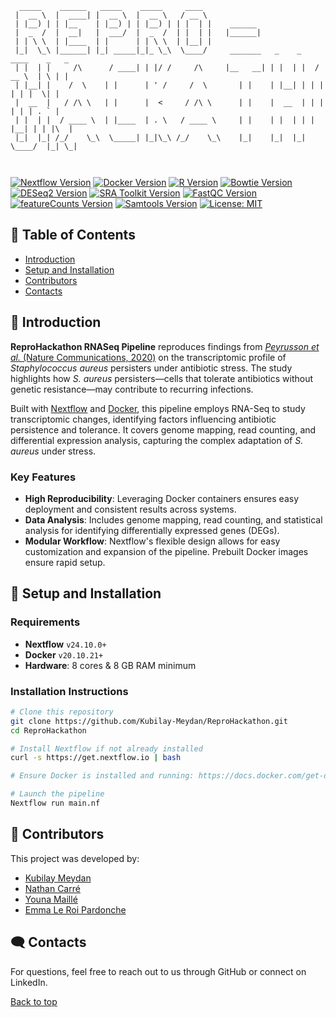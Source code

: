 <a name="top"></a>
```
  _____    ______   _____    _____     ____                                        
 |  __ \  |  ____| |  __ \  |  __ \   / __ \                                       
 | |__) | | |__    | |__) | | |__) | | |  | |    ______                            
 |  _  /  |  __|   |  ___/  |  _  /  | |  | |   |______|                           
 | | \ \  | |____  | |      | | \ \  | |__| |                                      
 |_|  \_\ |______| |_| _____|_|_ \_\  \____/     _______   _    _    ____    _   _ 
 | |  | |     /\      / ____| | |/ /     /\     |__   __| | |  | |  / __ \  | \ | |
 | |__| |    /  \    | |      | ' /     /  \       | |    | |__| | | |  | | |  \| |
 |  __  |   / /\ \   | |      |  <     / /\ \      | |    |  __  | | |  | | | . ` |
 | |  | |  / ____ \  | |____  | . \   / ____ \     | |    | |  | | | |__| | | |\  |
 |_|  |_| /_/    \_\  \_____| |_|\_\ /_/    \_\    |_|    |_|  |_|  \____/  |_| \_|
                                                                                   
                                                                                   
```                                   
                                                                                   
                                                                                   
[![Nextflow Version](https://img.shields.io/badge/Nextflow-24.10-brightgreen)](https://www.nextflow.io)
[![Docker Version](https://img.shields.io/badge/Docker-20.10.21-blue)](https://www.docker.com)
[![R Version](https://img.shields.io/badge/R-4.4.2-darkblue)](https://www.r-project.org/)
[![Bowtie Version](https://img.shields.io/badge/Bowtie-0.12.7-green)](http://bowtie-bio.sourceforge.net/index.shtml)
[![DESeq2 Version](https://img.shields.io/badge/DESeq2-1.46.0-red)](https://bioconductor.org/packages/release/bioc/html/DESeq2.html)
[![SRA Toolkit Version](https://img.shields.io/badge/SRA%20Toolkit-3.1.1-lightgreen)](https://github.com/ncbi/sra-tools)
[![FastQC Version](https://img.shields.io/badge/FastQC-0.12.1-darkblue)](https://www.bioinformatics.babraham.ac.uk/projects/fastqc/)
[![featureCounts Version](https://img.shields.io/badge/featureCounts-1.4.6-red)](http://bioinf.wehi.edu.au/featureCounts/)
[![Samtools Version](https://img.shields.io/badge/Samtools-1.21-darkred)](http://www.htslib.org/)
[![License: MIT](https://img.shields.io/badge/License-MIT-turquoise.svg)](https://fr.wikipedia.org/wiki/Licence_MIT)

## 📑 Table of Contents
- [Introduction](#Introduction)
- [Setup and Installation](#setup-and-installation)
- [Contributors](#contributors)
- [Contacts](#contacts)

## 🧬 Introduction <a name="Introduction"></a>

**ReproHackathon RNASeq Pipeline** reproduces findings from [*Peyrusson et al.* (Nature Communications, 2020)](https://www.nature.com/articles/s41467-020-15966-7) on the transcriptomic profile of *Staphylococcus aureus* persisters under antibiotic stress. The study highlights how *S. aureus* persisters—cells that tolerate antibiotics without genetic resistance—may contribute to recurring infections.

Built with [Nextflow](https://www.nextflow.io) and [Docker](https://www.docker.com), this pipeline employs RNA-Seq to study transcriptomic changes, identifying factors influencing antibiotic persistence and tolerance. It covers genome mapping, read counting, and differential expression analysis, capturing the complex adaptation of *S. aureus* under stress.

### Key Features
- **High Reproducibility**: Leveraging Docker containers ensures easy deployment and consistent results across systems.
- **Data Analysis**: Includes genome mapping, read counting, and statistical analysis for identifying differentially expressed genes (DEGs).
- **Modular Workflow**: Nextflow's flexible design allows for easy customization and expansion of the pipeline. Prebuilt Docker images ensure rapid setup.

## 🔧 Setup and Installation <a name="setup-and-installation"></a>

### Requirements
- **Nextflow** `v24.10.0+`
- **Docker** `v20.10.21+`
- **Hardware**: 8 cores & 8 GB RAM minimum

### Installation Instructions
```bash
# Clone this repository
git clone https://github.com/Kubilay-Meydan/ReproHackathon.git
cd ReproHackathon

# Install Nextflow if not already installed
curl -s https://get.nextflow.io | bash

# Ensure Docker is installed and running: https://docs.docker.com/get-docker/

# Launch the pipeline
Nextflow run main.nf
```

## 👥 Contributors <a name="contributors"></a>
This project was developed by:
- [Kubilay Meydan](https://github.com/Kubilay-Meydan)
- [Nathan Carré](https://github.com/Nathan-Carre)
- [Youna Maillé](https://github.com/YounaMKr)
- [Emma Le Roi Pardonche](https://github.com/emmaleroyp)

## 🗨️ Contacts <a name="contacts"></a>

For questions, feel free to reach out to us through GitHub or connect on LinkedIn.

[Back to top](#top)
